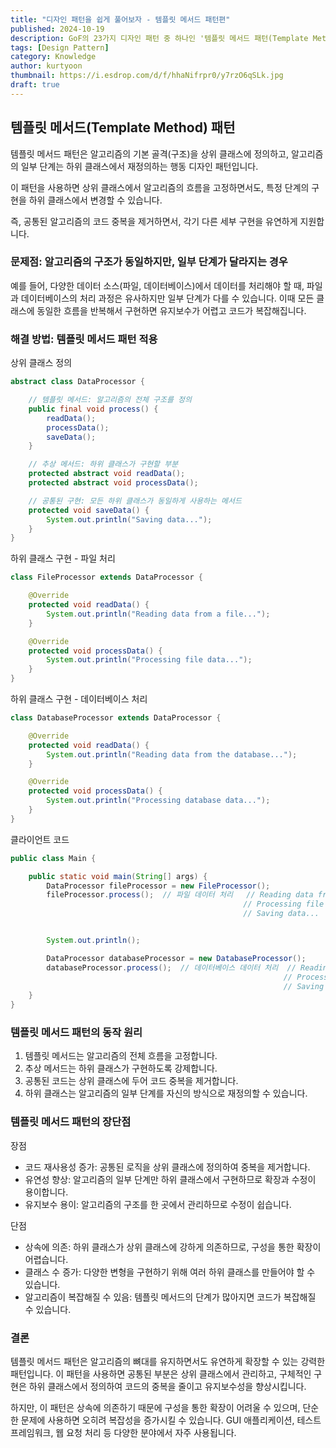 ```yaml
---
title: "디자인 패턴을 쉽게 풀어보자 - 템플릿 메서드 패턴편"
published: 2024-10-19
description: GoF의 23가지 디자인 패턴 중 하나인 '템플릿 메서드 패턴(Template Method Pattern)'을 쉽게 풀어보기
tags: [Design Pattern]
category: Knowledge
author: kurtyoon
thumbnail: https://i.esdrop.com/d/f/hhaNifrpr0/y7rzO6qSLk.jpg
draft: true
---
```


## 템플릿 메서드(Template Method) 패턴

템플릿 메서드 패턴은 알고리즘의 기본 골격(구조)을 상위 클래스에 정의하고, 알고리즘의 일부 단계는 하위 클래스에서 재정의하는 행동 디자인 패턴입니다.

이 패턴을 사용하면 상위 클래스에서 알고리즘의 흐름을 고정하면서도, 특정 단계의 구현을 하위 클래스에서 변경할 수 있습니다.

즉, 공통된 알고리즘의 코드 중복을 제거하면서, 각기 다른 세부 구현을 유연하게 지원합니다.

### 문제점: 알고리즘의 구조가 동일하지만, 일부 단계가 달라지는 경우

예를 들어, 다양한 데이터 소스(파일, 데이터베이스)에서 데이터를 처리해야 할 때, 파일과 데이터베이스의 처리 과정은 유사하지만 일부 단계가 다를 수 있습니다. 이때 모든 클래스에 동일한 흐름을 반복해서 구현하면 유지보수가 어렵고 코드가 복잡해집니다.

### 해결 방법: 템플릿 메서드 패턴 적용

상위 클래스 정의

```java
abstract class DataProcessor {

    // 템플릿 메서드: 알고리즘의 전체 구조를 정의
    public final void process() {
        readData();
        processData();
        saveData();
    }

    // 추상 메서드: 하위 클래스가 구현할 부분
    protected abstract void readData();
    protected abstract void processData();

    // 공통된 구현: 모든 하위 클래스가 동일하게 사용하는 메서드
    protected void saveData() {
        System.out.println("Saving data...");
    }
}
```

하위 클래스 구현 - 파일 처리

```java
class FileProcessor extends DataProcessor {

    @Override
    protected void readData() {
        System.out.println("Reading data from a file...");
    }

    @Override
    protected void processData() {
        System.out.println("Processing file data...");
    }
}
```

하위 클래스 구현 - 데이터베이스 처리

```java
class DatabaseProcessor extends DataProcessor {

    @Override
    protected void readData() {
        System.out.println("Reading data from the database...");
    }

    @Override
    protected void processData() {
        System.out.println("Processing database data...");
    }
}
```

클라이언트 코드

```java
public class Main {

    public static void main(String[] args) {
        DataProcessor fileProcessor = new FileProcessor();
        fileProcessor.process();  // 파일 데이터 처리   // Reading data from a file...
                                                    // Processing file data...
                                                    // Saving data...


        System.out.println();

        DataProcessor databaseProcessor = new DatabaseProcessor();
        databaseProcessor.process();  // 데이터베이스 데이터 처리  // Reading data from the database...
                                                             // Processing database data...
                                                             // Saving data...
    }
}
```

### 템플릿 메서드 패턴의 동작 원리

1. 템플릿 메서드는 알고리즘의 전체 흐름을 고정합니다.
2. 추상 메서드는 하위 클래스가 구현하도록 강제합니다.
3. 공통된 코드는 상위 클래스에 두어 코드 중복을 제거합니다.
4. 하위 클래스는 알고리즘의 일부 단계를 자신의 방식으로 재정의할 수 있습니다.

### 템플릿 메서드 패턴의 장단점

장점

- 코드 재사용성 증가: 공통된 로직을 상위 클래스에 정의하여 중복을 제거합니다.
- 유연성 향상: 알고리즘의 일부 단계만 하위 클래스에서 구현하므로 확장과 수정이 용이합니다.
- 유지보수 용이: 알고리즘의 구조를 한 곳에서 관리하므로 수정이 쉽습니다.

단점

- 상속에 의존: 하위 클래스가 상위 클래스에 강하게 의존하므로, 구성을 통한 확장이 어렵습니다.
- 클래스 수 증가: 다양한 변형을 구현하기 위해 여러 하위 클래스를 만들어야 할 수 있습니다.
- 알고리즘이 복잡해질 수 있음: 템플릿 메서드의 단계가 많아지면 코드가 복잡해질 수 있습니다.

### 결론

템플릿 메서드 패턴은 알고리즘의 뼈대를 유지하면서도 유연하게 확장할 수 있는 강력한 패턴입니다. 이 패턴을 사용하면 공통된 부분은 상위 클래스에서 관리하고, 구체적인 구현은 하위 클래스에서 정의하여 코드의 중복을 줄이고 유지보수성을 향상시킵니다.

하지만, 이 패턴은 상속에 의존하기 때문에 구성을 통한 확장이 어려울 수 있으며, 단순한 문제에 사용하면 오히려 복잡성을 증가시킬 수 있습니다. GUI 애플리케이션, 테스트 프레임워크, 웹 요청 처리 등 다양한 분야에서 자주 사용됩니다.
